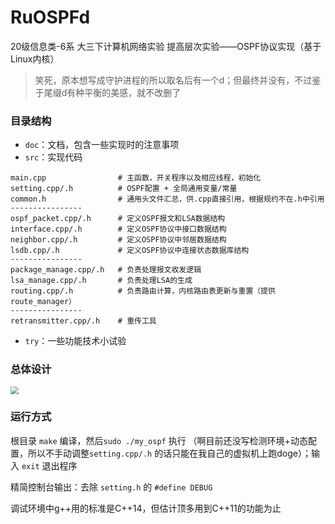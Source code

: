 # RuOSPFd

20级信息类-6系 大三下计算机网络实验 提高层次实验——OSPF协议实现（基于Linux内核）


> 笑死，原本想写成守护进程的所以取名后有一个d；但最终并没有，不过鉴于尾缀d有种平衡的美感，就不改删了

### 目录结构

- `doc`：文档，包含一些实现时的注意事项
- `src`：实现代码

```
main.cpp				# 主函数，开关程序以及相应线程，初始化
setting.cpp/.h			# OSPF配置 + 全局通用变量/常量
common.h				# 通用头文件汇总，供.cpp直接引用，根据规约不在.h中引用
----------------
ospf_packet.cpp/.h		# 定义OSPF报文和LSA数据结构
interface.cpp/.h		# 定义OSPF协议中接口数据结构
neighbor.cpp/.h			# 定义OSPF协议中邻居数据结构
lsdb.cpp/.h				# 定义OSPF协议中连接状态数据库结构
----------------
package_manage.cpp/.h	# 负责处理报文收发逻辑
lsa_manage.cpp/.h		# 负责处理LSA的生成
routing.cpp/.h			# 负责路由计算，内核路由表更新与重置（提供route_manager）
----------------
retransmitter.cpp/.h	# 重传工具
```

- `try`：一些功能技术小试验

### 总体设计

<img src="https://i.postimg.cc/k44LcsRs/image.png" style="zoom:80%;" />

### 运行方式

根目录 `make` 编译，然后`sudo ./my_ospf` 执行 （啊目前还没写检测环境+动态配置，所以不手动调整`setting.cpp/.h` 的话只能在我自己的虚拟机上跑doge）；输入 `exit` 退出程序

精简控制台输出：去除 `setting.h` 的 `#define DEBUG`

调试环境中g++用的标准是C++14，但估计顶多用到C++11的功能为止